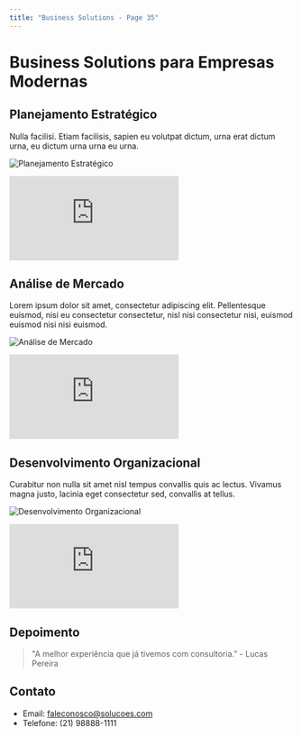 ```yaml
---
title: "Business Solutions - Page 35"
---
```


# Business Solutions para Empresas Modernas

## Planejamento Estratégico
Nulla facilisi. Etiam facilisis, sapien eu volutpat dictum, urna erat dictum urna, eu dictum urna urna eu urna.

![Planejamento Estratégico](https://source.unsplash.com/800x400/?business,planning,office,3292)
<iframe class="w-full h-64 object-cover rounded-lg shadow-lg my-4" src="https://www.youtube.com/embed/TD7WSLeQtVw" frameborder="0" allowfullscreen></iframe>

## Análise de Mercado
Lorem ipsum dolor sit amet, consectetur adipiscing elit. Pellentesque euismod, nisi eu consectetur consectetur, nisl nisi consectetur nisi, euismod euismod nisi nisi euismod.

![Análise de Mercado](https://source.unsplash.com/800x400/?market,analysis,charts,4340)
<iframe class="w-full h-64 object-cover rounded-lg shadow-lg my-4" src="https://www.youtube.com/embed/ish-2YpEkgM" frameborder="0" allowfullscreen></iframe>

## Desenvolvimento Organizacional
Curabitur non nulla sit amet nisl tempus convallis quis ac lectus. Vivamus magna justo, lacinia eget consectetur sed, convallis at tellus.

![Desenvolvimento Organizacional](https://source.unsplash.com/800x400/?organization,team,success,3333)
<iframe class="w-full h-64 object-cover rounded-lg shadow-lg my-4" src="https://www.youtube.com/embed/IBgrOqOJLFs" frameborder="0" allowfullscreen></iframe>

## Depoimento
> "A melhor experiência que já tivemos com consultoria." - Lucas Pereira

## Contato
- Email: faleconosco@solucoes.com
- Telefone: (21) 98888-1111
